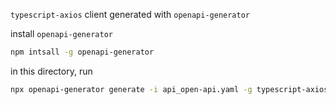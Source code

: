 `typescript-axios` client generated with `openapi-generator`

install `openapi-generator`

```sh
npm intsall -g openapi-generator
```

in this directory, run

```sh
npx openapi-generator generate -i api_open-api.yaml -g typescript-axios -o typescript-axios -pmodelPropertyNaming=original -penumPropertyNaming=original
```